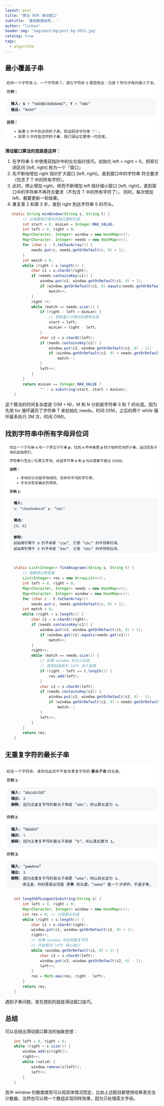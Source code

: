 ```yaml
---
layout: post
title: "算法 系列 滑动窗口"
subtitle: '基础数据结构...'
author: "lichao"
header-img: "img/post/bg/post-bg-2015.jpg"
catalog: true
tags:
  - algorithm
---
```



## 最小覆盖子串

![algorithm](/img/algorithm/24.png)

**滑动窗⼝算法的思路是这样：**

1. 在字符串 S 中使⽤双指针中的左右指针技巧，初始化 left = right =
0，把索引闭区间 [left, right] 称为⼀个「窗⼝」
2. 先不断地增加 right 指针扩⼤窗⼝ [left, right]，直到窗⼝中的字符串
符合要求（包含了 T 中的所有字符）。
3. 此时，停⽌增加 right，转⽽不断增加 left 指针缩⼩窗⼝ [left,
right]，直到窗⼝中的字符串不再符合要求（不包含 T 中的所有字符了）。
同时，每次增加 left，都要更新⼀轮结果。
4. 重复第 2 和第 3 步，直到 right 到达字符串 S 的尽头。

```java
   static String minWindow(String s, String t) {
        // 记录最短⼦串的开始位置和⻓度
        int start = 0, minLen = Integer.MAX_VALUE;
        int left = 0, right = 0;
        Map<Character, Integer> window = new HashMap<>();
        Map<Character, Integer> needs = new HashMap<>();
        for (char c : t.toCharArray()) {
            needs.put(c, needs.getOrDefault(c, 0) + 1);
        }
        int match = 0;
        while (right < s.length()) {
            char c1 = s.charAt(right);
            if (needs.containsKey(c1)) {
                window.put(c1, window.getOrDefault(c1, 0) + 1);
                if (window.getOrDefault(c1, 0).equals(needs.getOrDefault(c1, 0)))
                    match++;
            }
            right ++;
            while (match == needs.size()) {
                if (right - left < minLen) {
                    // 更新最⼩⼦串的位置和⻓度
                    start = left;
                    minLen = right - left;
                }
                char c2 = s.charAt(left);
                if (needs.containsKey(c2)) {
                    window.put(c2, window.getOrDefault(c2, 0) - 1);
                    if (window.getOrDefault(c2, 0) < needs.getOrDefault(c2, 0))
                        match--;
                }
                left++;
            }
        }
        return minLen == Integer.MAX_VALUE ?
                "" : s.substring(start, start + minLen);
    }

```

这个算法的时间复杂度是 O(M + N)，M 和 N 分别是字符串 S 和 T 的⻓度。因为先⽤ for 循环遍历了字符串 T 来初始化 needs，时间 O(N)，之后的两个 while 循环最多执⾏ 2M 次，时间 O(M)。

## 找到字符串中所有字⺟异位词

![algorithm](/img/algorithm/25.png)

```java

    static List<Integer> findAnagrams(String s, String t) {
        // ⽤数组记录答案
        List<Integer> res = new ArrayList<>();
        int left = 0, right = 0;
        Map<Character, Integer> needs = new HashMap<>();
        Map<Character, Integer> window = new HashMap<>();
        for (char c : t.toCharArray())
            needs.put(c, needs.getOrDefault(c, 0) + 1);
        int match = 0;
        while (right < s.length()) {
            char c1 = s.charAt(right);
            if (needs.containsKey(c1)) {
                window.put(c1, window.getOrDefault(c1, 0) + 1);
                if (window.get(c1).equals(needs.get(c1)))
                    match++;
            }
            right++;
            while (match == needs.size()) {
                // 如果 window 的⼤⼩合适
                // 就把起始索引 left 加⼊结果
                if (right - left == t.length()) {
                    res.add(left);
                }
                char c2 = s.charAt(left);
                if (needs.containsKey(c2)) {
                    window.put(c2, window.getOrDefault(c2, 0) - 1);
                    if (window.getOrDefault(c2, 0) < needs.getOrDefault(c2, 0))
                        match--;
                }
                left++;
            }
        }
        return res;
    }

```

## ⽆重复字符的最⻓⼦串

![algorithm](/img/algorithm/26.png)

```java
    int lengthOfLongestSubstring(String s) {
        int left = 0, right = 0;
        Map<Character, Integer> window = new HashMap<>();
        int res = 0; // 记录最⻓⻓度
        while (right < s.length()) {
            char c1 = s.charAt(right);
            window.put(c1, window.getOrDefault(c1, 0) + 1);
            right++;
            // 如果 window 中出现重复字符
            // 开始移动 left 缩⼩窗⼝
            while (window.getOrDefault(c1, 0) > 1) {
                char c2 = s.charAt(left);
                window.put(c2, window.getOrDefault(c2, 0) - 1);
                left++;
            }
            res = Math.max(res, right - left);
        }
        return res;
    }
```

遇到⼦串问题，⾸先想到的就是滑动窗⼝技巧。

## 总结

可以总结出滑动窗⼝算法的抽象思想：

```java
    int left = 0, right = 0;
    while (right < s.size()) {
        window.add(s[right]);
        right++;
        while (valid) {
            window.remove(s[left]);
            left++;
        }
    }
```

其中 window 的数据类型可以视具体情况⽽定，⽐如上述题⽬都使⽤哈希表充当计数器，当然也可以⽤⼀个数组实现同样效果，因为只处理英⽂字⺟。
